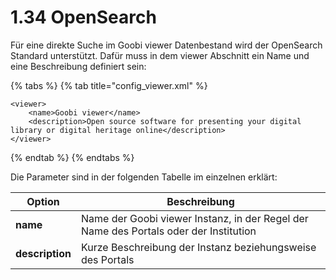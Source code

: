 # 1.34 OpenSearch

Für eine direkte Suche im Goobi viewer Datenbestand wird der OpenSearch Standard unterstützt. Dafür muss in dem viewer Abschnitt ein Name und eine Beschreibung definiert sein:

{% tabs %}
{% tab title="config_viewer.xml" %}
```markup
<viewer>
    <name>Goobi viewer</name>
    <description>Open source software for presenting your digital library or digital heritage online</description>
</viewer>
```
{% endtab %}
{% endtabs %}

Die Parameter sind in der folgenden Tabelle im einzelnen erklärt:

| Option          | Beschreibung                                                                          |
| --------------- | ------------------------------------------------------------------------------------- |
| **name**        | Name der Goobi viewer Instanz, in der Regel der Name des Portals oder der Institution |
| **description** | Kurze Beschreibung der Instanz beziehungsweise des Portals                            |

